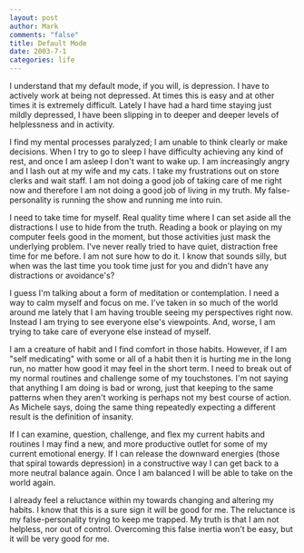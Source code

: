 ```yaml
--- 
layout: post
author: Mark
comments: "false"
title: Default Mode
date: 2003-7-1
categories: life
---
```

I understand that my default mode, if you will, is depression. I have to actively work at being not depressed. At times this is easy and at other times it is extremely difficult. Lately I have had a hard time staying just mildly depressed, I have been slipping in to deeper and deeper levels of helplessness and in activity.

I find my mental processes paralyzed; I am unable to think clearly or make decisions. When I try to go to sleep I have difficulty achieving any kind of rest, and once I am asleep I don't want to wake up. I am increasingly angry and I lash out at my wife and my cats. I take my frustrations out on store clerks and wait staff. I am not doing a good job of taking care of me right now and therefore I am not doing a good job of living in my truth. My false-personality is running the show and running me into ruin.

I need to take time for myself. Real quality time where I can set aside all the distractions I use to hide from the truth. Reading a book or playing on my computer feels good in the moment, but those activities just mask the underlying problem. I've never really tried to have quiet, distraction free time for me before. I am not sure how to do it. I know that sounds silly, but when was the last time you took time just for you and didn't have any distractions or avoidance's?

I guess I'm talking about a form of meditation or contemplation. I need a way to calm myself and focus on me. I've taken in so much of the world around me lately that I am having trouble seeing my perspectives right now. Instead I am trying to see everyone else's viewpoints. And, worse, I am trying to take care of everyone else instead of myself.

I am a creature of habit and I find comfort in those habits. However, if I am "self medicating" with some or all of a habit then it is hurting me in the long run, no matter how good it may feel in the short term. I need to break out of my normal routines and challenge some of my touchstones. I'm not saying that anything I am doing is bad or wrong, just that keeping to the same patterns when they aren't working is perhaps not my best course of action. As Michele says, doing the same thing repeatedly expecting a different result is the definition of insanity.

If I can examine, question, challenge, and flex my current habits and routines I may find a new, and more productive outlet for some of my current emotional energy. If I can release the downward energies (those that spiral towards depression) in a constructive way I can get back to a more neutral balance again. Once I am balanced I will be able to take on the world again.

I already feel a reluctance within my towards changing and altering my habits. I know that this is a sure sign it will be good for me. The reluctance is my false-personality trying to keep me trapped. My truth is that I am not helpless, nor out of control. Overcoming this false inertia won't be easy, but it will be very good for me.
